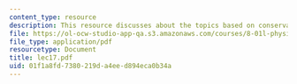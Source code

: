```yaml
---
content_type: resource
description: This resource discusses about the topics based on conservation of momentum.
file: https://ol-ocw-studio-app-qa.s3.amazonaws.com/courses/8-01l-physics-i-classical-mechanics-fall-2005/01f1a8fd7380219da4eed894eca0b34a_lec17.pdf
file_type: application/pdf
resourcetype: Document
title: lec17.pdf
uid: 01f1a8fd-7380-219d-a4ee-d894eca0b34a
---
```

